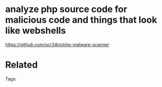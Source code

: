 # analyze php source code for malicious code and things that look like webshells
https://github.com/scr34m/php-malware-scanner

# Related


Tags:

    
